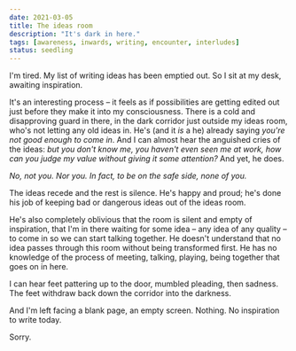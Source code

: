 ```yaml
---
date: 2021-03-05
title: The ideas room
description: "It's dark in here."
tags: [awareness, inwards, writing, encounter, interludes]
status: seedling
---
```


I'm tired. My list of writing ideas has been emptied out. So I sit at my desk, awaiting inspiration.

It's an interesting process – it feels as if possibilities are getting edited out just before they make it into my consciousness. There is a cold and disapproving guard in there, in the dark corridor just outside my ideas room, who's not letting any old ideas in. He's (and it _is_ a he) already saying _you're not good enough to come in_. And I can almost hear the anguished cries of the ideas: _but you don't know me, you haven't even seen me at work, how can you judge my value without giving it some attention?_ And yet, he does.

_No, not you. Nor you. In fact, to be on the safe side, none of you._

The ideas recede and the rest is silence. He's happy and proud; he's done his job of keeping bad or dangerous ideas out of the ideas room.

He's also completely oblivious that the room is silent and empty of inspiration, that I'm in there waiting for some idea – any idea of any quality – to come in so we can start talking together. He doesn't understand that no idea passes through this room without being transformed first. He has no knowledge of the process of meeting, talking, playing, being together that goes on in here.

I can hear feet pattering up to the door, mumbled pleading, then sadness. The feet withdraw back down the corridor into the darkness.

And I'm left facing a blank page, an empty screen. Nothing. No inspiration to write today.

Sorry.
